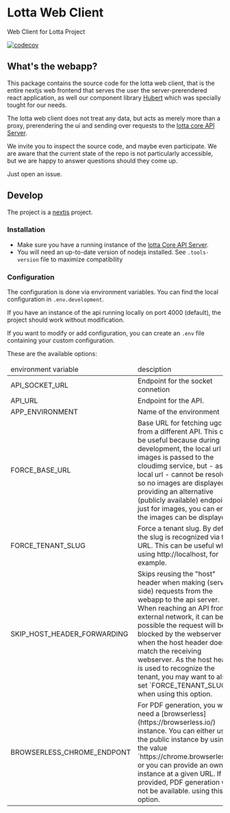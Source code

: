 # Lotta Web Client

Web Client for Lotta Project

[![codecov](https://codecov.io/gh/lotta-schule/web/branch/main/graph/badge.svg?token=FAT99O6QKV)](https://codecov.io/gh/lotta-schule/web)

## What's the webapp?

This package contains the source code for the lotta web client,
that is the entire nextjs web frontend that serves the user the
server-prerendered react application, as well our component library
[Hubert](packages/hubert/readme.md) which was specially tought for our needs.

The lotta web client does not treat any data, but acts as merely
more than a proxy, prerendering the ui and sending over requests
to the [lotta core API Server](https://github.com/lotta-schule/core).

We invite you to inspect the source code, and maybe even participate.
We are aware that the current state of the repo is not particularly
accessible, but we are happy to answer questions should they come up.

Just open an issue.

## Develop

The project is a [nextjs](https://nextjs.org/) project.

### Installation

- Make sure you have a running instance of the [lotta Core API Server](https://github.com/lotta-schule/core).
- You will need an up-to-date version of nodejs installed.
  See `.tools-version` file to maximize compatibility

### Configuration

The configuration is done via environment variables.
You can find the local configuration in `.env.development`.

If you have an instance of the api running locally on port
4000 (default), the project should work without modification.

If you want to modify or add configuration, you can create an
`.env` file containing your custom configuration.

These are the available options:

<table>
<thead>
<tr>
<td>environment variable</td>
<td>desciption</td>
</tr>
</thead>

<tbody>
<tr>
<td>API_SOCKET_URL</td>
<td>Endpoint for the socket connetion</td>
</tr>
<tr>
<td>API_URL</td>
<td>Endpoint for the API.</td>
</tr>
<tr>
<td>APP_ENVIRONMENT</td>
<td>Name of the environment</td>
</tr>
<tr>
<td>FORCE_BASE_URL</td>
<td>Base URL for fetching ugc from a different API. This can be useful because during development, the local url for images is passed to the cloudimg service, but - as local url - cannot be resolved, so no images are displayed. By providing an alternative (publicly available) endpoint just for images, you can ensure the images can be displayed.</td>
</tr>
<tr>
<td>FORCE_TENANT_SLUG</td>
<td>Force a tenant slug. By default the slug is recognized via the URL. This can be useful when using http://localhost, for example.</td>
</tr>
<tr>
<td>SKIP_HOST_HEADER_FORWARDING</td>
<td>
Skips reusing the "host" header when making (server-side) requests from the webapp to the api server.
When reaching an API from an external network, it can be possible the request will be blocked by the
webserver when the host header does not match the receiving webserver.
As the host header is used to recognize the tenant, you may want to also set `FORCE_TENANT_SLUG` when
using this option.
</td>
</tr>
<tr>
<td>BROWSERLESS_CHROME_ENDPONT</td>
<td>
For PDF generation, you will need a [browserless](https://browserless.io/) instance.
You can either use the public instance by using the value `https://chrome.browserless.io` or you
can provide an own instance at a given URL.
If not provided, PDF generation will not be available.
using this option.
</td>
</tr>
</tbody>
</table>

